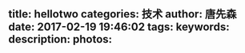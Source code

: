 title: hellotwo
categories: 技术
author: 唐先森
date: 2017-02-19 19:46:02
tags:
keywords:
description:
photos:
---

